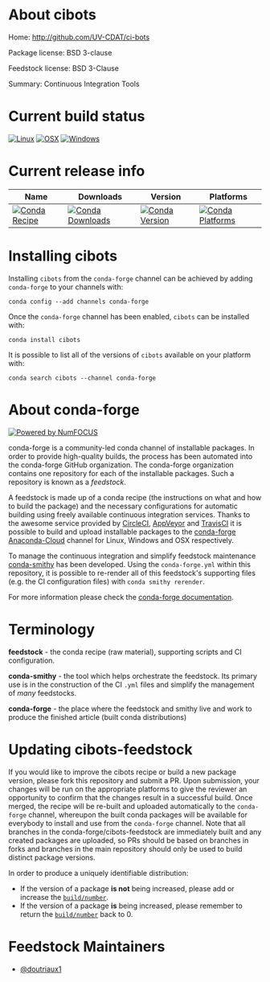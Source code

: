 <!--
# -*- mode: jinja -*-
-->

About cibots
============

Home: http://github.com/UV-CDAT/ci-bots

Package license: BSD 3-clause

Feedstock license: BSD 3-Clause

Summary: Continuous Integration Tools



Current build status
====================

[![Linux](https://img.shields.io/circleci/project/github/conda-forge/cibots-feedstock/master.svg?label=Linux)](https://circleci.com/gh/conda-forge/cibots-feedstock)
[![OSX](https://img.shields.io/travis/conda-forge/cibots-feedstock/master.svg?label=macOS)](https://travis-ci.org/conda-forge/cibots-feedstock)
[![Windows](https://img.shields.io/appveyor/ci/conda-forge/cibots-feedstock/master.svg?label=Windows)](https://ci.appveyor.com/project/conda-forge/cibots-feedstock/branch/master)

Current release info
====================

| Name | Downloads | Version | Platforms |
| --- | --- | --- | --- |
| [![Conda Recipe](https://img.shields.io/badge/recipe-cibots-green.svg)](https://anaconda.org/conda-forge/cibots) | [![Conda Downloads](https://img.shields.io/conda/dn/conda-forge/cibots.svg)](https://anaconda.org/conda-forge/cibots) | [![Conda Version](https://img.shields.io/conda/vn/conda-forge/cibots.svg)](https://anaconda.org/conda-forge/cibots) | [![Conda Platforms](https://img.shields.io/conda/pn/conda-forge/cibots.svg)](https://anaconda.org/conda-forge/cibots) |

Installing cibots
=================

Installing `cibots` from the `conda-forge` channel can be achieved by adding `conda-forge` to your channels with:

```
conda config --add channels conda-forge
```

Once the `conda-forge` channel has been enabled, `cibots` can be installed with:

```
conda install cibots
```

It is possible to list all of the versions of `cibots` available on your platform with:

```
conda search cibots --channel conda-forge
```


About conda-forge
=================

[![Powered by NumFOCUS](https://img.shields.io/badge/powered%20by-NumFOCUS-orange.svg?style=flat&colorA=E1523D&colorB=007D8A)](http://numfocus.org)

conda-forge is a community-led conda channel of installable packages.
In order to provide high-quality builds, the process has been automated into the
conda-forge GitHub organization. The conda-forge organization contains one repository
for each of the installable packages. Such a repository is known as a *feedstock*.

A feedstock is made up of a conda recipe (the instructions on what and how to build
the package) and the necessary configurations for automatic building using freely
available continuous integration services. Thanks to the awesome service provided by
[CircleCI](https://circleci.com/), [AppVeyor](https://www.appveyor.com/)
and [TravisCI](https://travis-ci.org/) it is possible to build and upload installable
packages to the [conda-forge](https://anaconda.org/conda-forge)
[Anaconda-Cloud](https://anaconda.org/) channel for Linux, Windows and OSX respectively.

To manage the continuous integration and simplify feedstock maintenance
[conda-smithy](https://github.com/conda-forge/conda-smithy) has been developed.
Using the ``conda-forge.yml`` within this repository, it is possible to re-render all of
this feedstock's supporting files (e.g. the CI configuration files) with ``conda smithy rerender``.

For more information please check the [conda-forge documentation](https://conda-forge.org/docs/).

Terminology
===========

**feedstock** - the conda recipe (raw material), supporting scripts and CI configuration.

**conda-smithy** - the tool which helps orchestrate the feedstock.
                   Its primary use is in the construction of the CI ``.yml`` files
                   and simplify the management of *many* feedstocks.

**conda-forge** - the place where the feedstock and smithy live and work to
                  produce the finished article (built conda distributions)


Updating cibots-feedstock
=========================

If you would like to improve the cibots recipe or build a new
package version, please fork this repository and submit a PR. Upon submission,
your changes will be run on the appropriate platforms to give the reviewer an
opportunity to confirm that the changes result in a successful build. Once
merged, the recipe will be re-built and uploaded automatically to the
`conda-forge` channel, whereupon the built conda packages will be available for
everybody to install and use from the `conda-forge` channel.
Note that all branches in the conda-forge/cibots-feedstock are
immediately built and any created packages are uploaded, so PRs should be based
on branches in forks and branches in the main repository should only be used to
build distinct package versions.

In order to produce a uniquely identifiable distribution:
 * If the version of a package **is not** being increased, please add or increase
   the [``build/number``](https://conda.io/docs/user-guide/tasks/build-packages/define-metadata.html#build-number-and-string).
 * If the version of a package **is** being increased, please remember to return
   the [``build/number``](https://conda.io/docs/user-guide/tasks/build-packages/define-metadata.html#build-number-and-string)
   back to 0.

Feedstock Maintainers
=====================

* [@doutriaux1](https://github.com/doutriaux1/)

